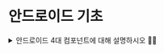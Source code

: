 

# 안드로이드 기초 <a name = "reason"></a>
<details>
   <summary> 안드로이드 4대 컴포넌트에 대해 설명하시오 🙋‍♀️</summary>
<br />
# 4대 컴포넌트 → 구성요소/진입점/수명주기 Activity,Service,BroadCast Receiver, Content Provider

## 💘One Pager 요약

![ㅁㄴㅇ](https://user-images.githubusercontent.com/84564695/187105028-837f6503-2830-4f8b-9ee1-67f187b9194e.jpg)


## ✅질문

### 질문) **Content Provider와 Content Resolver 차이**

**Content Provider** : 어플리케이션 내에서 사용할 수 있는 데이터를 ‘공유’하기 위한 컴포넌트

Ex) 연락처,이미지 등 (카카오톡)

**Content Resolver** : 앱이 ContentProvider를 접근할 때에는, Content Resolver를 통해 접근하게 됨.

기본적으로 CRUD 함수들 제공 -> 다른 앱의 데이터베이스를 조작할 수 있음.

Ex) contentResolver.query()

### 질문) **Broadcast Receiver 를 사용할 때, Broadcast를 수신하는 기능 말고 Broadcast 를 송신할 수는 없을까요?**

Broadcast Receiver를 이용하여 앱간의 데이터 전달이나 Broadcast 를 송신할 수 있습니다.

상호작용할 앱 모두에 Broadcast Receiver를 등록하고, sendBroadcast() 를 이용하여 Intent 를 주고 받는 방식으로 동작시켜줍니다.

### 질문)  **Content Provider를 이용해 구현해 본 앱이나 기능이 있으신가요?**

**Content Provider**는 앱간의 정보공유를 가능해게 해주는 컴포넌트입니다.

무엇인지는 알고 있었지만 실제로 사용해 본 적은 없어, 없다고 답했습니다.

이후 찾아본 정보에 의하면 **Content Provider**를 구현하기 위해서는 우선 Content Uri 를 디자인 해야합니다. 이후 **query , insert , update , delete** 를 구현한 뒤 **intent**를 교환하여 앱간의 정보교환이 이루어지게 됩니다.

## ✅4대 컴포넌트

`Activity, Service, Broadcast Receiver, Content Provider`

- 앱 구성 요소는 Android **앱의 필수적인 기본 구성 요소**
- 각 구성 요소는 **시스템이나 사용자가 앱에 들어올 수 있는 진입점**
- 다른 구성 요소에 **종속되는 구성** 요소도 존재
- 각 유형은 뚜렷한 목적을 수행하고 **각자 나름의 수명 주기**가 있어 구성 요소의 생성 및 소멸 방식을 정의

## ✅Activity, Service, BroadCast Receiver, Content Provider

- `Activity`
    - 사용자와 **상호작용하는 interface / 진입점**
    - 안드로이드 시스템과 안드로이드 앱의 주요 상호작용을 도움

![ee JPG](https://user-images.githubusercontent.com/84564695/187105045-2368d1e7-50e7-43b2-9fb5-7ee40a8a9682.jpg)


- `Service`
    - **백그라운드에서 앱을 실행하기 위함**
    - Activity와 다르게 사용자 인터페이스, **UI를 제공하지 않음**
    - 앱이 백그라운드 상태에 있을때도 계속 실행할 수 있기 때문에 사용자가 다른 앱에 있는 동안 백그라운드에서 음악을 재생하거나 네트워크를 통해 다운로드하거나 가능
    - **Service**라는 클래스를 상속한 SubClass를 작성함으로서 구현 가능
    
![캡처 JPG](https://user-images.githubusercontent.com/84564695/187105048-bf2c1b29-b3ba-4409-94ef-0ef6334c213a.jpg)

    
- `Broadcast Receivr`
    - BroadCast Receiver는 안**드로이드 시스템이 앱에 알려야하는 BroadCast(방송/사건)이 생길때 이벤트를 앱에 전달해서 앱에 진입할 수 있는 진입점 역할**을 함
        - ex)앱이 사용자에게 예정된 이벤트에 대해 알리는 알림을 게시하기 위한 알람을 예약할 경우, 그 **알람을 앱의 Broadcast Receiver에 전달하면 알람이 울릴 때까지 앱을 실행하고 있을 필요가 없음**
        - **현재 실행되고 있지 않은 앱에도** Android 시스템에서 Broadcast를 전달할 수 있다.
        - 대다수의 브로드캐스트는 안드로이드 시스템에서 발생
            - ex)화면이 꺼졌거나 배터리가 부족하거나 사진을 캡처했다고 알리는 브로드캐스트가 대표적앱도 브로드캐스트를 발생 할 수 있음
            - 다른 앱에 일부 데이터가 기기에 다운로드되었고 이를 사용할 수 있다는 것을 알리는 데 사용
    - **BroadCast Receive**라는 클래스를 상속해서 구현 가능
- `Content Provider`
    - Content Provoder는 **안드로이드 앱 간에 파일시스템, SQLite 데이터베이스 등 앱이 엑세스 할 수 있는 앱 데이터를 공유**할 수 있게 함
        - 다른 앱은 콘텐츠 제공자를 통해 해당 데이터를 쿼리하거나, 콘텐츠 제공자가 허용할 경우에는 수정도 가능
        - ex) Android 시스템은 사용자의 연락처 정보를 관리하는 콘텐츠 제공자를 제공. 적절한 권한을 가진 앱이라면 콘텐츠 제공자(예: ContactsContract.Data)를 쿼리하여 특정한 인물에 대한 정보를 읽고 쓸 수 있음
    - **Content Provider**라는 클래스를 상속해서 구현 가능
   
 </details>

<br>
 
